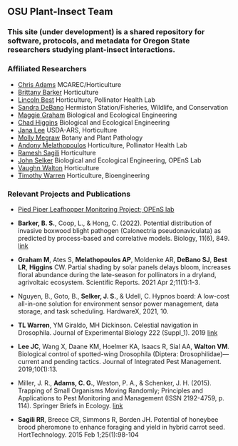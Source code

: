 ## OSU Plant-Insect Team

### This site (under development) is a shared repository for software, protocols, and metadata for Oregon State researchers studying plant-insect interactions.

### Affiliated Researchers
- [Chris Adams](https://horticulture.oregonstate.edu/users/christopher-adams) MCAREC/Horticulture 
- [Brittany Barker](https://entomology.oregonstate.edu/users/brittany-barker) Horticulture 
- [Lincoln Best](https://extension.oregonstate.edu/people/lincoln-best) Horticulture, Pollinator Health Lab
- [Sandra DeBano](https://fwcs.oregonstate.edu/users/sandra-debano) Hermiston Station/Fisheries, Wildlife, and Conservation
- [Maggie Graham](https://entomology.oregonstate.edu/users/margaret-graham) Biological and Ecological Engineering
- [Chad Higgins](https://agsci.oregonstate.edu/users/chad-higgins) Biological and Ecological Engineering
- [Jana Lee](https://www.ars.usda.gov/pacific-west-area/corvallis-or/horticultural-crops-research-unit/people/lee-jana/) USDA-ARS, Horticulture
- [Molly Megraw](https://bpp.oregonstate.edu/users/molly-megraw) Botany and Plant Pathology
- [Andony Melathopoulos](https://agsci.oregonstate.edu/users/andony-melathopoulos) Horticulture, Pollinator Health Lab
- [Ramesh Sagili](https://horticulture.oregonstate.edu/users/ramesh-sagili) Horticulture
- [John Selker](https://agsci.oregonstate.edu/users/john-selker) Biological and Ecological Engineering, OPEnS Lab
- [Vaughn Walton](https://agsci.oregonstate.edu/users/vaughn-walton) Horticulture
- [Timothy Warren](https://agsci.oregonstate.edu/users/timothy-warren) Horticulture, Bioengineering

### Relevant Projects and Publications 

- [Pied Piper Leafhopper Monitoring Project; OPEnS lab](https://github.com/OPEnSLab-OSU/PiedPiper)

- **Barker, B. S.**, Coop, L., & Hong, C. (2022). Potential distribution of invasive boxwood blight pathogen (Calonectria pseudonaviculata) as predicted by process-based and correlative models. Biology, 11(6), 849. [link](https://esajournals.onlinelibrary.wiley.com/doi/10.1002/eap.2557)

- **Graham M**, Ates S, **Melathopoulos AP**, Moldenke AR, **DeBano SJ**, **Best LR**, **Higgins** CW. Partial shading by solar panels delays bloom, increases floral abundance during the late-season for pollinators in a dryland, agrivoltaic ecosystem. Scientific Reports. 2021 Apr 2;11(1):1-3.

- Nguyen, B., Goto, B., **Selker, J. S.**, & Udell, C.  Hypnos board: A low-cost all-in-one solution for environment sensor power management, data storage, and task scheduling. HardwareX, 2021, 10. 


- **TL Warren**, YM Giraldo, MH Dickinson. Celestial navigation in Drosophila. Journal of Experimental Biology 222 (Suppl_1). 2019 [link](https://journals.biologists.com/jeb/article/222/Suppl_1/jeb186148/2798) 

- **Lee JC**, Wang X, Daane KM, Hoelmer KA, Isaacs R, Sial AA, **Walton VM**. Biological control of spotted-wing Drosophila (Diptera: Drosophilidae)—current and pending tactics. Journal of Integrated Pest Management. 2019;10(1):13.

- Miller, J. R., **Adams, C. G.**, Weston, P. A., & Schenker, J. H. (2015). Trapping of Small Organisms Moving Randomly; Principles and Applications to Pest Monitoring and Management (ISSN 2192-4759, p. 114). Springer Briefs in Ecology. [link](https://link.springer.com/book/10.1007/978-3-319-12994-5)

- **Sagili RR**, Breece CR, Simmons R, Borden JH. Potential of honeybee brood pheromone to enhance foraging and yield in hybrid carrot seed. HortTechnology. 2015 Feb 1;25(1):98-104






